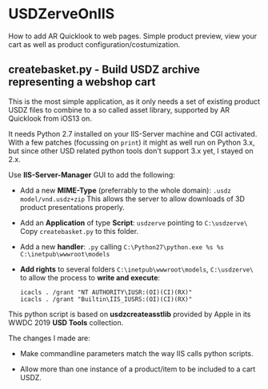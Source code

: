 # USDZerveOnIIS
How to add AR Quicklook to web pages. Simple product preview, view your cart as well as product configuration/costumization.


## createbasket.py - Build USDZ archive representing a webshop cart

This is the most simple application, as it only needs a set of existing product USDZ files to combine to a so called asset library, supported by AR Quicklook from iOS13 on.

It needs Python 2.7 installed on your IIS-Server machine and CGI activated. 
With a few patches (focussing on `print`) it might as well run on Python 3.x, but since other USD related python tools don't support 3.x yet, I stayed on 2.x.

Use **IIS-Server-Manager** GUI to add the following:

* Add a new **MIME-Type** (preferrably to the whole domain): 
  `.usdz model/vnd.usdz+zip`
  This allows the server to allow downloads of 3D product presentations properly.
  
* Add an **Application** of type **Script**:
  `usdzerve` pointing to `C:\usdzerve\`  
  Copy `createbasket.py` to this folder.


* Add a new **handler**:
  `.py` calling `C:\Python27\python.exe %s %s C:\inetpub\wwwroot\models`
  
* **Add rights** to several folders `C:\inetpub\wwwroot\models`, `C:\usdzerve\` to allow the process to **write and execute**:
  ```
  icacls . /grant "NT AUTHORITY\IUSR:(OI)(CI)(RX)"
  icacls . /grant "Builtin\IIS_IUSRS:(OI)(CI)(RX)"
  ```

This python script is based on **usdzcreateasstlib** provided by Apple in its WWDC 2019 **USD Tools** collection.

The changes I made are:

* Make commandline parameters match the way IIS calls python scripts.

* Allow more than one instance of a product/item to be included to a cart USDZ.
